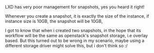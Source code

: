 LXD has very poor management for snapshots, yes you heard it right!

Whenever you create a snapshot, it is exactly the size of the instance, if instance size is 10GB, the snapshot will be 10GB,

I got to know that when i created two snapshots, in the hope that its workflow will be the same as openstack's snapshot storage, i.e overlay based.
But this turned out to be wrong in my scenario, maybe using a different storage driver might solve this, but i don't think so :/

